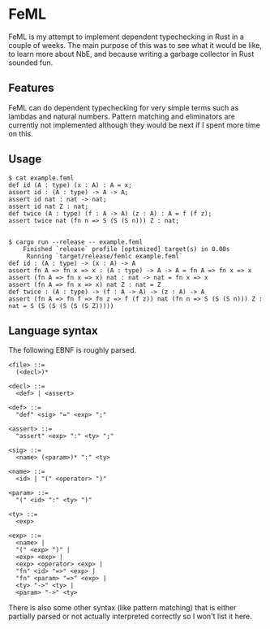 # FeML

FeML is my attempt to implement dependent typechecking in Rust in a couple of weeks. The
main purpose of this was to see what it would be like, to learn more about NbE, and
because writing a garbage collector in Rust sounded fun.

## Features

FeML can do dependent typechecking for very simple terms such as lambdas and natural
numbers. Pattern matching and eliminators are currently not implemented although they
would be next if I spent more time on this.

## Usage

```
$ cat example.feml
def id (A : type) (x : A) : A = x;
assert id : (A : type) -> A -> A;
assert id nat : nat -> nat;
assert id nat Z : nat;
def twice (A : type) (f : A -> A) (z : A) : A = f (f z);
assert twice nat (fn n => S (S (S n))) Z : nat;


$ cargo run --release -- example.feml
    Finished `release` profile [optimized] target(s) in 0.00s
     Running `target/release/femlc example.feml`
def id : (A : type) -> (x : A) -> A
assert fn A => fn x => x : (A : type) -> A -> A = fn A => fn x => x
assert (fn A => fn x => x) nat : nat -> nat = fn x => x
assert (fn A => fn x => x) nat Z : nat = Z
def twice : (A : type) -> (f : A -> A) -> (z : A) -> A
assert (fn A => fn f => fn z => f (f z)) nat (fn n => S (S (S n))) Z : nat = S (S (S (S (S (S Z)))))
```

## Language syntax

The following EBNF is roughly parsed.

```
<file> ::=
  (<decl>)*

<decl> ::=
  <def> | <assert>

<def> ::=
  "def" <sig> "=" <exp> ";"

<assert> ::=
  "assert" <exp> ":" <ty> ";"

<sig> ::=
  <name> (<param>)* ":" <ty>

<name> ::=
  <id> | "(" <operator> ")"

<param> ::=
  "(" <id> ":" <ty> ")"

<ty> ::=
  <exp>

<exp> ::=
  <name> |
  "(" <exp> ")" |
  <exp> <exp> |
  <exp> <operator> <exp> |
  "fn" <id> "=>" <exp> |
  "fn" <param> "=>" <exp> |
  <ty> "->" <ty> |
  <param> "->" <ty>
```

There is also some other syntax (like pattern matching) that is either partially parsed or
not actually interpreted correctly so I won't list it here.
